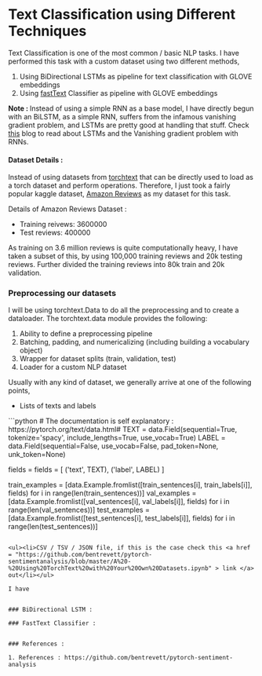 # Text Classification using Different Techniques

Text Classification is one of the most common / basic NLP tasks. I have performed this task with a custom dataset using two different methods, <ol>
<li>Using BiDirectional LSTMs as pipeline for text classification with GLOVE embeddings</li>
<li>Using <a href = "https://arxiv.org/abs/1607.01759">fastText</a> Classifier as pipeline with GLOVE embeddings </li> 
</ol>

<B>Note : </B> Instead of using a simple RNN as a base model, I have directly begun with an BiLSTM, as a simple RNN, suffers from the infamous vanishing gradient problem, and LSTMs are pretty good at handling that stuff. Check <a href = "https://colah.github.io/posts/2015-08-Understanding-LSTMs/">this</a> blog to read about LSTMs and the Vanishing gradient problem with RNNs.

#### Dataset Details :
<p>Instead of using datasets from <a href = "https://pytorch.org/text/datasets.html">torchtext</a> that can be directly used to load as a torch dataset and perform operations. Therefore, I just took a fairly popular kaggle dataset, <a href="https://www.kaggle.com/bittlingmayer/amazonreviews">Amazon Reviews</a> as my dataset for this task.</p>

Details of Amazon Reviews Dataset : <br>
<ul><li>Training reivews: 3600000 </li>
<li>Test reviews: 400000 <br></ul>

<p> As training on 3.6 million reviews is quite computationally heavy, I have taken a subset of this, by using 100,000 training reviews and 20k testing reviews. Further divided the training reviews into 80k train and 20k validation.</p>

### Preprocessing our datasets
I will be using torchtext.Data to do all the preprocessing and to create a dataloader. The torchtext.data module provides the following:
<ol>
<li>Ability to define a preprocessing pipeline</li>
<li>Batching, padding, and numericalizing (including building a vocabulary object)</li>
<li>Wrapper for dataset splits (train, validation, test)</li>
<li>Loader for a custom NLP dataset</li>
</ol>

Usually with any kind of dataset, we generally arrive at one of the following points,
<ul>
 <li>Lists of texts and labels</li></ul>
 ```python
# The documentation is self explanatory : https://pytorch.org/text/data.html#
TEXT = data.Field(sequential=True, 
                       tokenize='spacy', 
                       include_lengths=True, 
                       use_vocab=True)
LABEL = data.Field(sequential=False, 
                         use_vocab=False, 
                         pad_token=None, 
                         unk_token=None)

fields = fields = [
    ('text', TEXT), 
    ('label', LABEL)
]

train_examples = [data.Example.fromlist([train_sentences[i], train_labels[i]], fields) 
                  for i in range(len(train_sentences))]
val_examples = [data.Example.fromlist([val_sentences[i], val_labels[i]], fields) 
                  for i in range(len(val_sentences))]
test_examples = [data.Example.fromlist([test_sentences[i], test_labels[i]], fields) 
                for i in range(len(test_sentences))]
             
```
 
<ul><li>CSV / TSV / JSON file, if this is the case check this <a href = "https://github.com/bentrevett/pytorch-sentimentanalysis/blob/master/A%20-%20Using%20TorchText%20with%20Your%20Own%20Datasets.ipynb" > link </a> out</li></ul>

I have 


### BiDirectional LSTM :

### FastText Classifier :


### References :

1. References : https://github.com/bentrevett/pytorch-sentiment-analysis






